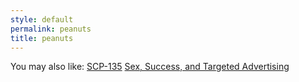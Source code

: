```yaml
---
style: default
permalink: peanuts
title: peanuts
---
```

You may also like:
[SCP-135](http://scp-wiki.net/scp-135)
[Sex, Success, and Targeted Advertising](http://scp-wiki.net/sex-success-and-targeted-advertising)